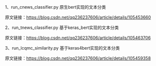 1、run_cnews_classifier.py 原生bert实现的文本分类

原文链接：https://blog.csdn.net/qq236237606/article/details/105453660


2、run_tnews_classifier.py 基于keras_bert实现的文本分类

原文链接：https://blog.csdn.net/qq236237606/article/details/105463706

3、run_lcqmc_similarity.py 基于keras4bert实现的文本分类

原文链接：https://blog.csdn.net/qq236237606/article/details/105459358
